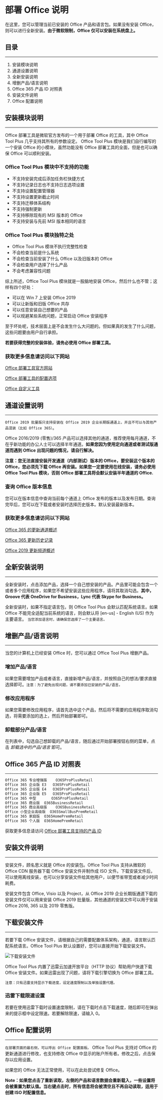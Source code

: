 # 部署 Office 说明

在这里，您可以管理当前已安装的 Office 产品和语言包。如果没有安装 Office，则可以进行全新安装。**由于微软限制，Office 仅可以安装在系统盘上。**

## 目录

---

1. 安装模块说明
2. 通道设置说明
3. 全新安装说明
4. 增删产品/语言说明
5. Office 365 产品 ID 对照表
6. 安装文件说明
7. Office 配置说明

## 安装模块说明

---

Office 部署工具是微软官方发布的一个用于部署 Office 的工具，其中 Office Tool Plus 几乎支持其所有的参数设定。
Office Tool Plus 模块是我们自行编写的一个安装 Office 的小模块，虽然功能没有 Office 部署工具的全面，但是也可以确保 Office 可以顺利安装。

### Office Tool Plus 模块中不支持的功能

- 不支持安装完成后添加任务栏快捷方式
- 不支持记录日志也不支持日志选项设置
- 不支持设置配置管理器
- 不支持设置更新截止时间
- 不支持迁移体系结构
- 不支持强制更新
- 不支持移除现有的 MSI 版本的 Office
- 不支持安装与先前 MSI 版本相同的语言

### Office Tool Plus 模块独特之处

- Office Tool Plus 模块不执行完整性检查
- 不会检查当前是什么系统
- 不会检查当前安装了什么 Office 以及旧版本的 Office
- 不会检查用户选择了什么产品
- 不会考虑兼容性问题

综上所述，Office Tool Plus 模块就是一股脑地安装 Office，然后什么也不管；这样有四个好处：

- 可以在 Win 7 上安装 Office 2019
- 可以让新版和旧版 Office 共存
- 可以任意安装自己想要的产品
- 可以规避某些系统问题，正常启动 Office 安装程序

至于坏处呢，技术层面上是不会发生什么大问题的。但如果真的发生了什么问题，这些问题要由用户自行承担。

**若要获得完整的安装体验，请务必使用 Office 部署工具。**

### 获取更多信息请访问以下网站

[Office 部署工具官方网站](https://aka.ms/ODT)

[Office 部署工具的配置选项](https://docs.microsoft.com/zh-cn/DeployOffice/configuration-options-for-the-office-2016-deployment-tool)

[Office 自定义工具](https://config.office.com)

## 通道设置说明

---

`Office 2019 批量版只支持安装在 Office 2019 企业长期版通道上，并且不可以与其他产品混装（比如 Office 365）`。

Office 2016/2019 (零售)/365 产品可以选择其他的通道，推荐使用每月通道，不在乎新功能的办公人士可以选择半年通道。**如果您因为使用定向通道或者测试版通道而遇到 Office 出现问题的情况，请自行解决。**

**注意：您无法直接安装开发通道（内部测试）版本的 Office，要安装这个版本的 Office，您必须先下载 Office 再安装。如果您一定要使用在线安装，请务必使用 Office Tool Plus 模块，否则 Office 部署工具将会默认安装半年通道的 Office.**

### 查询 Office 版本信息

您可以在版本信息中查询当前每个通道上 Office 发布的版本以及发布日期。查询完毕后，您可以在下载或者安装时选择历史版本。默认安装最新版本。

### 获取更多信息请访问以下网站

[Office 365 的更新通道概述](https://docs.microsoft.com/zh-cn/DeployOffice/overview-of-update-channels-for-office-365-proplus)

[Office 365 更新历史记录](https://docs.microsoft.com/zh-cn/officeupdates/update-history-office365-proplus-by-date)

[Office 2019 更新频道概述](https://docs.microsoft.com/zh-cn/DeployOffice/office2019/update#update-channel-for-office-2019)

## 全新安装说明

---

全新安装时，点击添加产品，选择一个自己想安装的产品。产品里可能会包含一个或者多个应用程序，如果您不希望安装这些应用程序，请将其取消勾选。**其中，Groove 代表 OneDrive for Business，Lync 代表 Skype for Business。**

全新安装时，如果不指定语言包，则 Office Tool Plus 会默认匹配系统语言。如果 Office 不能完全适配当前系统的语言，则会默认将 [en-us] - English (US) 作为主要语言。
`当您添加语言时，请确保您选择了一个主要语言。`

## 增删产品/语言说明

---

当您的计算机上已经安装 Office 时，您可以通过 Office Tool Plus 增删产品。

### 增加产品/语言

如果您需要增加产品或者语言，直接新增产品/语言，并按照自己的想法/要求直接选择即可。`注意：为了避免出现问题，请不要添加已安装的产品/语言。`

### 修改应用程序

如果您需要修改应用程序，请首先选中这个产品，然后将不需要的应用程序取消勾选，将需要添加的选上，然后开始部署即可。

### 卸载部分产品/语言

在列表中，勾选自己想卸载的产品/语言，随后通过开始部署按钮右侧的菜单，点击 *卸载选中的产品/语言* 即可。

## Office 365 产品 ID 对照表

---

```txt
Office 365 专业增强版	O365ProPlusRetail
Office 365 企业版 E3	O365ProPlusRetail
Office 365 企业版 E4	O365ProPlusRetail
Office 365 企业版 E5	O365ProPlusRetail
Office 365 中型		O365ProPlusRetail
Office 365 商业版	O365BusinessRetail
Office 365 商业高级版	O365BusinessRetail
Office 小型企业高级版	O365SmallBusPremRetail
Office 365 家庭版	O365HomePremRetail
Office 365 个人版	O365HomePremRetail
```

获取更多信息请访问 [Office 部署工具支持的产品 ID](https://docs.microsoft.com/zh-cn/office365/troubleshoot/installation/product-ids-supported-office-deployment-click-to-run)

## 安装文件说明

---

安装文件，顾名思义就是 Office 的安装包。Office Tool Plus 支持从微软的 Office CDN 服务器下载 Office 安装文件并制作成 ISO 文件。下载安装文件后，可以使用离线安装，也可以分享安装文件给其他用户，以便节省带宽或者减少时间耗费。

安装文件包含 Office, Visio 以及 Project，从 Office 2019 企业长期版通道下载的安装文件仅可以用来安装 Office 2019 批量版，其他通道的安装文件可以用于安装 Office 2016, 365 以及 2019 零售版。

## 下载安装文件

---

若要下载 Office 安装文件，请根据自己的需要配置体系架构，通道，语言默认匹配系统语言。Office Tool Plus 默认设置好，您可以直接开始下载安装文件。

![下载安装文件](https://server.coolhub.top/OfficeTool/images/zh-cn/DownloadPanel.png)

Office Tool Plus 内置了迅雷云加速开放平台（HTTP 协议）帮助用户快速下载 Office 安装文件。如果迅雷出现了问题，请将下载引擎切换为 Office 部署工具。

`注意：只有迅雷支持显示下载进度，设定速度限制以及单独设置代理。`

### 迅雷下载限速设置

若要在使用迅雷下载时设置速度限制，请在下载时点击下载速度，随后即可在弹出来的提示框中设定限速。若要解除限速，请输入 0。

## Office 配置说明

---

`在部署页面的最右侧，可以呼出 Office 配置面板。`
Office Tool Plus 支持对 Office 的更新通道进行修改，也支持修改 Office 中显示的账户所有者。修改之后，点击保存以应用设置。

如果您的 Office 无法正常使用，可以在此处尝试修复 Office。

**Note：如果您点击了重新读取，左侧的产品和语言数据会重新载入，一些设置将会被重置为默认值。当右键点击时，所有信息将会被清空且不再自动读取，适用于创建 ISO 时配置信息。**
